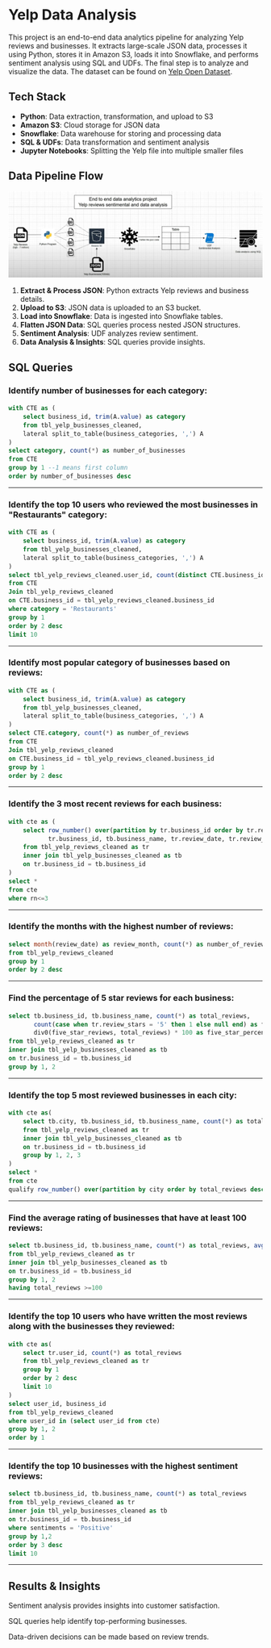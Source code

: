 # Yelp Data Analysis
This project is an end-to-end data analytics pipeline for analyzing Yelp reviews and businesses. It extracts large-scale JSON data, processes it using Python, stores it in Amazon S3, loads it into Snowflake, and performs sentiment analysis using SQL and UDFs. The final step is to analyze and visualize the data. The dataset can be found on [Yelp Open Dataset](https://business.yelp.com/data/resources/open-dataset/).

## Tech Stack
- **Python**: Data extraction, transformation, and upload to S3
- **Amazon S3**: Cloud storage for JSON data
- **Snowflake**: Data warehouse for storing and processing data
- **SQL & UDFs**: Data transformation and sentiment analysis
- **Jupyter Notebooks**: Splitting the Yelp file into multiple smaller files

## Data Pipeline Flow
![image alt](https://github.com/aymanggv/Yelp-Data-Analysis/blob/main/End%20to%20End%20Flow%20-%20Yelp.png?raw=true)

1. **Extract & Process JSON**: Python extracts Yelp reviews and business details.
2. **Upload to S3**: JSON data is uploaded to an S3 bucket.
3. **Load into Snowflake**: Data is ingested into Snowflake tables.
4. **Flatten JSON Data**: SQL queries process nested JSON structures.
5. **Sentiment Analysis**: UDF analyzes review sentiment.
6. **Data Analysis & Insights**: SQL queries provide insights.

## SQL Queries

### Identify number of businesses for each category:
```sql
with CTE as (
    select business_id, trim(A.value) as category 
    from tbl_yelp_businesses_cleaned,
    lateral split_to_table(business_categories, ',') A
)
select category, count(*) as number_of_businesses
from CTE
group by 1 --1 means first column
order by number_of_businesses desc
```
---

### Identify the top 10 users who reviewed the most businesses in "Restaurants" category:
```sql
with CTE as (
    select business_id, trim(A.value) as category 
    from tbl_yelp_businesses_cleaned,
    lateral split_to_table(business_categories, ',') A
)
select tbl_yelp_reviews_cleaned.user_id, count(distinct CTE.business_id) 
from CTE
Join tbl_yelp_reviews_cleaned 
on CTE.business_id = tbl_yelp_reviews_cleaned.business_id
where category = 'Restaurants'
group by 1
order by 2 desc
limit 10
```
---

### Identify most popular category of businesses based on reviews:
```sql
with CTE as (
    select business_id, trim(A.value) as category 
    from tbl_yelp_businesses_cleaned,
    lateral split_to_table(business_categories, ',') A
)
select CTE.category, count(*) as number_of_reviews 
from CTE
Join tbl_yelp_reviews_cleaned 
on CTE.business_id = tbl_yelp_reviews_cleaned.business_id
group by 1
order by 2 desc
```
---

### Identify the 3 most recent reviews for each business:
```sql
with cte as (
    select row_number() over(partition by tr.business_id order by tr.review_date desc) as rn, 
           tr.business_id, tb.business_name, tr.review_date, tr.review_stars, tr.review_text
    from tbl_yelp_reviews_cleaned as tr
    inner join tbl_yelp_businesses_cleaned as tb
    on tr.business_id = tb.business_id
)
select *
from cte
where rn<=3
```

---

### Identify the months with the highest number of reviews:
```sql
select month(review_date) as review_month, count(*) as number_of_reviews
from tbl_yelp_reviews_cleaned
group by 1
order by 2 desc
```

---


### Find the percentage of 5 star reviews for each business:
```sql
select tb.business_id, tb.business_name, count(*) as total_reviews, 
       count(case when tr.review_stars = '5' then 1 else null end) as five_star_reviews, 
       div0(five_star_reviews, total_reviews) * 100 as five_star_percentage
from tbl_yelp_reviews_cleaned as tr
inner join tbl_yelp_businesses_cleaned as tb
on tr.business_id = tb.business_id
group by 1, 2
```

---

### Identify the top 5 most reviewed businesses in each city:
```sql
with cte as(
    select tb.city, tb.business_id, tb.business_name, count(*) as total_reviews 
    from tbl_yelp_reviews_cleaned as tr
    inner join tbl_yelp_businesses_cleaned as tb
    on tr.business_id = tb.business_id
    group by 1, 2, 3
)
select *
from cte
qualify row_number() over(partition by city order by total_reviews desc) <=5
```

---

### Find the average rating of businesses that have at least 100 reviews:
```sql
select tb.business_id, tb.business_name, count(*) as total_reviews, avg(review_stars) as avg_rating
from tbl_yelp_reviews_cleaned as tr
inner join tbl_yelp_businesses_cleaned as tb
on tr.business_id = tb.business_id
group by 1, 2
having total_reviews >=100
```

---

### Identify the top 10 users who have written the most reviews along with the businesses they reviewed:
```sql
with cte as(
    select tr.user_id, count(*) as total_reviews
    from tbl_yelp_reviews_cleaned as tr
    group by 1
    order by 2 desc
    limit 10
)
select user_id, business_id
from tbl_yelp_reviews_cleaned 
where user_id in (select user_id from cte)
group by 1, 2
order by 1
```

---

### Identify the top 10 businesses with the highest sentiment reviews:
```sql
select tb.business_id, tb.business_name, count(*) as total_reviews
from tbl_yelp_reviews_cleaned as tr 
inner join tbl_yelp_businesses_cleaned as tb
on tr.business_id = tb.business_id
where sentiments = 'Positive'
group by 1,2
order by 3 desc
limit 10
```

---

## Results & Insights
Sentiment analysis provides insights into customer satisfaction.

SQL queries help identify top-performing businesses.

Data-driven decisions can be made based on review trends.


